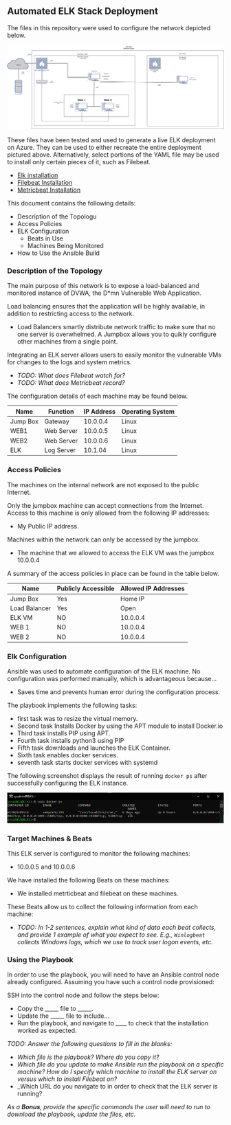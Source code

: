 ## Automated ELK Stack Deployment

The files in this repository were used to configure the network depicted below.

![](Images/Network_diagram.png)

These files have been tested and used to generate a live ELK deployment on Azure. They can be used to either recreate the entire deployment pictured above. Alternatively, select portions of the YAML file may be used to install only certain pieces of it, such as Filebeat.

  - [Elk installation](https://github.com/Vadero66/Elk_stack_Project/blob/main/Ansible/install-elk.yml)
  - [Filebeat Installation](https://github.com/Vadero66/Elk_stack_Project/blob/main/Ansible/filebeat-playbook.yml)
  - [Metricbeat Installation](https://github.com/Vadero66/Elk_stack_Project/blob/main/Ansible/Metricbeat-Playbook.yml)

This document contains the following details:
- Description of the Topologu
- Access Policies
- ELK Configuration
  - Beats in Use
  - Machines Being Monitored
- How to Use the Ansible Build


### Description of the Topology

The main purpose of this network is to expose a load-balanced and monitored instance of DVWA, the D*mn Vulnerable Web Application.

Load balancing ensures that the application will be highly available, in addition to restricting access to the network.

- Load Balancers smartly distribute network traffic to make sure that no one server is overwhelmed. A Jumpbox allows you to quikly configure other machines from a single point.


Integrating an ELK server allows users to easily monitor the vulnerable VMs for changes to the logs and system metrics.
- _TODO: What does Filebeat watch for?_
- _TODO: What does Metricbeat record?_

The configuration details of each machine may be found below.

| Name     | Function | IP Address | Operating System |
|----------|----------|------------|------------------|
| Jump Box | Gateway  | 10.0.0.4   | Linux            |
| WEB1     | Web Server | 10.0.0.5 | Linux            |
| WEB2     | Web Server | 10.0.0.6 | Linux            |
| ELK      | Log Server | 10.1.04  | Linux            |

### Access Policies

The machines on the internal network are not exposed to the public Internet. 

Only the jumpbox machine can accept connections from the Internet. Access to this machine is only allowed from the following IP addresses:
- My Public IP address.

Machines within the network can only be accessed by the jumpbox.
- The machine that we allowed to access the ELK VM was the jumpbox 10.0.0.4

A summary of the access policies in place can be found in the table below.

| Name          | Publicly Accessible | Allowed IP Addresses |
|---------------|---------------------|----------------------|
| Jump Box      | Yes                 | Home IP              |
| Load Balancer | Yes                 | Open                 |
| ELK VM        | NO                  | 10.0.0.4             |
| WEB 1         | NO                  | 10.0.0.4             |
| WEB 2         | NO                  | 10.0.0.4             |

### Elk Configuration

Ansible was used to automate configuration of the ELK machine. No configuration was performed manually, which is advantageous because...
- Saves time and prevents human error during the configuration process. 

The playbook implements the following tasks:
- first task was to resize the virtual memory.
- Second task Installs Docker by using the APT module to install Docker.io
- Third task installs PIP using APT.
- Fourth task installs python3 using PIP
- Fifth task downloads and launches the ELK Container.
- Sixth task enables docker services.
- seventh task starts docker services with systemd

The following screenshot displays the result of running `docker ps` after successfully configuring the ELK instance.

![](Images/Docker_PS.png)

### Target Machines & Beats
This ELK server is configured to monitor the following machines:
- 10.0.0.5 and 10.0.0.6

We have installed the following Beats on these machines:
- We installed metrticbeat and filebeat on these machines.

These Beats allow us to collect the following information from each machine:
- _TODO: In 1-2 sentences, explain what kind of data each beat collects, and provide 1 example of what you expect to see. E.g., `Winlogbeat` collects Windows logs, which we use to track user logon events, etc._

### Using the Playbook
In order to use the playbook, you will need to have an Ansible control node already configured. Assuming you have such a control node provisioned: 

SSH into the control node and follow the steps below:
- Copy the _____ file to _____.
- Update the _____ file to include...
- Run the playbook, and navigate to ____ to check that the installation worked as expected.

_TODO: Answer the following questions to fill in the blanks:_
- _Which file is the playbook? Where do you copy it?_
- _Which file do you update to make Ansible run the playbook on a specific machine? How do I specify which machine to install the ELK server on versus which to install Filebeat on?_
- _Which URL do you navigate to in order to check that the ELK server is running?

_As a **Bonus**, provide the specific commands the user will need to run to download the playbook, update the files, etc._